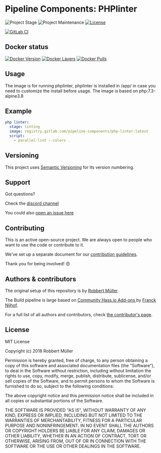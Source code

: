# Pipeline Components: PHPlinter

![Project Stage][project-stage-shield]
![Project Maintenance][maintenance-shield]
[![License][license-shield]](LICENSE)

[![GitLab CI][gitlabci-shield]][gitlabci]

## Docker status

[![Docker Version][version-shield]][microbadger]
[![Docker Layers][layers-shield]][microbadger]
[![Docker Pulls][pulls-shield]][dockerhub]

## Usage

The image is for running phplinter, phplinter is installed in /app/ in case you need to customize the install before usage.
The image is based on php:7.3-alpine3.8

## Example

```yaml
php linter:
  stage: linting
  image: registry.gitlab.com/pipeline-components/php-linter:latest
  script:
    - parallel-lint --colors .
```

## Versioning

This project uses [Semantic Versioning][semver] for its version numbering.

## Support

Got questions?

Check the [discord channel][discord]

You could also [open an issue here][issue]

## Contributing

This is an active open-source project. We are always open to people who want to
use the code or contribute to it.

We've set up a separate document for our [contribution guidelines](CONTRIBUTING.md).

Thank you for being involved! :heart_eyes:

## Authors & contributors

The original setup of this repository is by [Robbert Müller][mjrider].

The Build pipeline is large based on [Community Hass.io Add-ons
][hassio-addons] by [Franck Nijhof][frenck].

For a full list of all authors and contributors,
check [the contributor's page][contributors].

## License

MIT License

Copyright (c) 2018 Robbert Müller

Permission is hereby granted, free of charge, to any person obtaining a copy
of this software and associated documentation files (the "Software"), to deal
in the Software without restriction, including without limitation the rights
to use, copy, modify, merge, publish, distribute, sublicense, and/or sell
copies of the Software, and to permit persons to whom the Software is
furnished to do so, subject to the following conditions:

The above copyright notice and this permission notice shall be included in all
copies or substantial portions of the Software.

THE SOFTWARE IS PROVIDED "AS IS", WITHOUT WARRANTY OF ANY KIND, EXPRESS OR
IMPLIED, INCLUDING BUT NOT LIMITED TO THE WARRANTIES OF MERCHANTABILITY,
FITNESS FOR A PARTICULAR PURPOSE AND NONINFRINGEMENT. IN NO EVENT SHALL THE
AUTHORS OR COPYRIGHT HOLDERS BE LIABLE FOR ANY CLAIM, DAMAGES OR OTHER
LIABILITY, WHETHER IN AN ACTION OF CONTRACT, TORT OR OTHERWISE, ARISING FROM,
OUT OF OR IN CONNECTION WITH THE SOFTWARE OR THE USE OR OTHER DEALINGS IN THE
SOFTWARE.

[commits]: https://gitlab.com/pipeline-components/php-linter/-/commits/master
[contributors]: https://gitlab.com/pipeline-components/php-linter/-/graphs/master
[dockerhub]: https://hub.docker.com/r/pipelinecomponents/php-linter
[license-shield]: https://img.shields.io/badge/License-MIT-green.svg
[mjrider]: https://gitlab.com/mjrider
[discord]: https://discord.gg/vhxWFfP
[gitlabci-shield]: https://img.shields.io/gitlab/pipeline/pipeline-components/php-linter.svg
[gitlabci]: https://gitlab.com/pipeline-components/php-linter/-/commits/master
[issue]: https://gitlab.com/pipeline-components/php-linter/issues
[keepchangelog]: http://keepachangelog.com/en/1.0.0/
[layers-shield]: https://images.microbadger.com/badges/image/pipelinecomponents/php-linter.svg
[maintenance-shield]: https://img.shields.io/maintenance/yes/2022.svg
[microbadger]: https://microbadger.com/images/pipelinecomponents/php-linter
[project-stage-shield]: https://img.shields.io/badge/project%20stage-production%20ready-brightgreen.svg
[pulls-shield]: https://img.shields.io/docker/pulls/pipelinecomponents/php-linter.svg
[releases]: https://gitlab.com/pipeline-components/php-linter/tags
[repository]: https://gitlab.com/pipeline-components/php-linter
[semver]: http://semver.org/spec/v2.0.0.html
[version-shield]: https://images.microbadger.com/badges/version/pipelinecomponents/php-linter.svg

[frenck]: https://github.com/frenck
[hassio-addons]: https://github.com/hassio-addons
